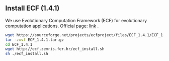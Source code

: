 ## Install ECF (1.4.1)

We use Evolutionary Computation Framework (ECF) for evolutionary computation applications. Official page: [link](http://ecf.zemris.fer.hr/) . 

```bash
wget https://sourceforge.net/projects/ecfproject/files/ECF_1.4.1/ECF_1.4.1.tar.gz/download -O ECF_1.4.1.tar.gz
tar -zxvf ECF_1.4.1.tar.gz
cd ECF_1.4.1
wget http://ecf.zemris.fer.hr/ecf_install.sh
sh ./ecf_install.sh
```
